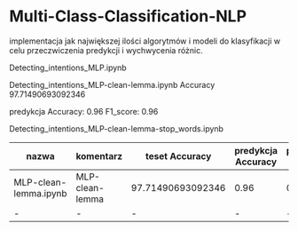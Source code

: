 # Multi-Class-Classification-NLP

implementacja jak największej ilości algorytmów i modeli do klasyfikacji w celu przeczwiczenia predykcji i wychwycenia różnic.



Detecting_intentions_MLP.ipynb

Detecting_intentions_MLP-clean-lemma.ipynb
Accuracy 97.71490693092346

predykcja
Accuracy: 0.96
F1_score: 0.96

Detecting_intentions_MLP-clean-lemma-stop_words.ipynb


nazwa| komentarz |teset Accuracy|predykcja Accuracy|predykcja F1_score
-|-|-|-|-
MLP-clean-lemma.ipynb|MLP-clean-lemma|97.71490693092346|0.96|0.96
-|-|-|-|-
